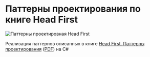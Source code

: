 # Паттерны проектирования по книге Head First
![Паттерны проектировная Head First](http://nemalo.net/uploads/posts/2019-02/1550070526_mzjkxcw1kolv6s8.jpg)

Реализация паттернов описанных в книге [Head First. Паттерны проектирования](https://www.pdfdrive.com/head-first-%D0%9F%D0%B0%D1%82%D1%82%D0%B5%D1%80%D0%BD%D1%8B-%D0%BF%D1%80%D0%BE%D0%B5%D0%BA%D1%82%D0%B8%D1%80%D0%BE%D0%B2%D0%B0%D0%BD%D0%B8%D1%8F-%D0%9E%D0%B1%D0%BD%D0%BE%D0%B2%D0%BB%D0%B5%D0%BD%D0%BD%D0%BE%D0%B5-%D1%8E%D0%B1%D0%B8%D0%BB%D0%B5%D0%B9%D0%BD%D0%BE%D0%B5-%D0%B8%D0%B7%D0%B4%D0%B0%D0%BD%D0%B8%D0%B5-e184666770.html) ([PDF](http://nemalo.net/books/583034-head-first-patterny-proektirovaniya-obnovlennoe-yubileynoe-izdanie.html)) на C#
